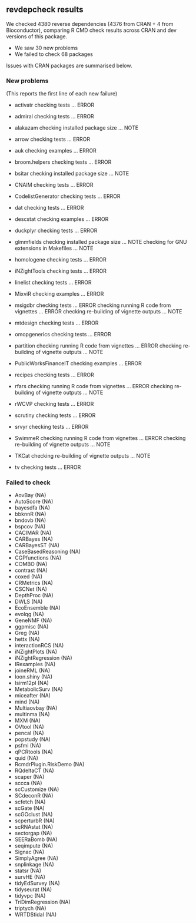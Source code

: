 ## revdepcheck results

We checked 4380 reverse dependencies (4376 from CRAN + 4 from Bioconductor), comparing R CMD check results across CRAN and dev versions of this package.

 * We saw 30 new problems
 * We failed to check 68 packages

Issues with CRAN packages are summarised below.

### New problems
(This reports the first line of each new failure)

* activatr
  checking tests ... ERROR

* admiral
  checking tests ... ERROR

* alakazam
  checking installed package size ... NOTE

* arrow
  checking tests ... ERROR

* auk
  checking examples ... ERROR

* broom.helpers
  checking tests ... ERROR

* bsitar
  checking installed package size ... NOTE

* CNAIM
  checking tests ... ERROR

* CodelistGenerator
  checking tests ... ERROR

* dat
  checking tests ... ERROR

* descstat
  checking examples ... ERROR

* duckplyr
  checking tests ... ERROR

* glmmfields
  checking installed package size ... NOTE
  checking for GNU extensions in Makefiles ... NOTE

* homologene
  checking tests ... ERROR

* iNZightTools
  checking tests ... ERROR

* linelist
  checking tests ... ERROR

* MixviR
  checking examples ... ERROR

* msigdbr
  checking tests ... ERROR
  checking running R code from vignettes ... ERROR
  checking re-building of vignette outputs ... NOTE

* mtdesign
  checking tests ... ERROR

* omopgenerics
  checking tests ... ERROR

* partition
  checking running R code from vignettes ... ERROR
  checking re-building of vignette outputs ... NOTE

* PublicWorksFinanceIT
  checking examples ... ERROR

* recipes
  checking tests ... ERROR

* rfars
  checking running R code from vignettes ... ERROR
  checking re-building of vignette outputs ... NOTE

* rWCVP
  checking tests ... ERROR

* scrutiny
  checking tests ... ERROR

* srvyr
  checking tests ... ERROR

* SwimmeR
  checking running R code from vignettes ... ERROR
  checking re-building of vignette outputs ... NOTE

* TKCat
  checking re-building of vignette outputs ... NOTE

* tv
  checking tests ... ERROR

### Failed to check

* AovBay               (NA)
* AutoScore            (NA)
* bayesdfa             (NA)
* bbknnR               (NA)
* bndovb               (NA)
* bspcov               (NA)
* CACIMAR              (NA)
* CARBayes             (NA)
* CARBayesST           (NA)
* CaseBasedReasoning   (NA)
* CGPfunctions         (NA)
* COMBO                (NA)
* contrast             (NA)
* coxed                (NA)
* CRMetrics            (NA)
* CSCNet               (NA)
* DepthProc            (NA)
* DWLS                 (NA)
* EcoEnsemble          (NA)
* evolqg               (NA)
* GeneNMF              (NA)
* ggpmisc              (NA)
* Greg                 (NA)
* hettx                (NA)
* interactionRCS       (NA)
* iNZightPlots         (NA)
* iNZightRegression    (NA)
* IRexamples           (NA)
* joineRML             (NA)
* loon.shiny           (NA)
* lsirm12pl            (NA)
* MetabolicSurv        (NA)
* miceafter            (NA)
* mind                 (NA)
* Multiaovbay          (NA)
* multinma             (NA)
* MXM                  (NA)
* OVtool               (NA)
* pencal               (NA)
* popstudy             (NA)
* psfmi                (NA)
* qPCRtools            (NA)
* quid                 (NA)
* RcmdrPlugin.RiskDemo (NA)
* RQdeltaCT            (NA)
* scaper               (NA)
* sccca                (NA)
* scCustomize          (NA)
* SCdeconR             (NA)
* scfetch              (NA)
* scGate               (NA)
* scGOclust            (NA)
* scperturbR           (NA)
* scRNAstat            (NA)
* sectorgap            (NA)
* SEERaBomb            (NA)
* seqimpute            (NA)
* Signac               (NA)
* SimplyAgree          (NA)
* snplinkage           (NA)
* statsr               (NA)
* survHE               (NA)
* tidyEdSurvey         (NA)
* tidyseurat           (NA)
* tidyvpc              (NA)
* TriDimRegression     (NA)
* triptych             (NA)
* WRTDStidal           (NA)
